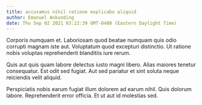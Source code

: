 ```yaml
---
title: accusamus nihil ratione explicabo aliquid
author: Emanuel Ankunding
date: Thu Sep 02 2021 03:22:39 GMT-0400 (Eastern Daylight Time)
---
```

Corporis numquam et. Laboriosam quod beatae numquam quis odio corrupti magnam iste aut. Voluptatum quod excepturi distinctio. Ut ratione nobis voluptas reprehenderit blanditiis iure rerum.

 Quis aut quis quam labore delectus iusto magni libero. Alias maiores tenetur consequatur. Est odit sed fugiat. Aut sed pariatur et sint soluta neque reiciendis velit aliquid.

 Perspiciatis nobis earum fugiat illum dolorem ad earum nihil. Quis dolorum labore. Reprehenderit error officia. Et ut aut id molestias sed.